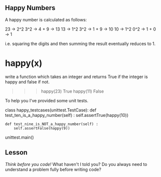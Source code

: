 ## Happy Numbers

A happy number is calculated as follows:

23 -> 2^2 3^2 -> 4 + 9 -> 13
13 -> 1^2 3^2 -> 1 + 9 -> 10
10 -> 1^2 0^2 -> 1 + 0 -> 1

i.e. squaring the digits and then summing the result eventually reduces to 1.

# happy(x)

write a function which takes an integer and returns True if the integer is happy and false if not.

>>> happy(23)
True
>>> happy(11)
False

To help you I've provided some unit tests.

class happy_testcases(unittest.TestCase):
    def test_ten_is_a_happy_number(self) :
        self.assertTrue(happy(10))

    def test_nine_is_NOT_a_happy_number(self) :
        self.assertFalse(happy(9))

unittest.main()

## Lesson
*Think before you code!* 
What haven't I told you? Do you always need to understand a problem fully before writing code?